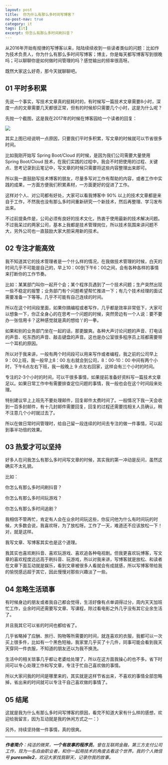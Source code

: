 ```yaml
---
layout: post
title:  你为什么有那么多时间写博客？
no-post-nav: true
category: it
tags: [it]
excerpt: 你怎么有那么多时间刷抖音？
---
```


从2016年开始有规律的写博客以来，陆陆续续收到一些读者类似的问题：比如作为技术负责人，你为什么有那么多时间写博客；博主，你是每天都写博客写到很晚吗；可以聊聊你是如何做时间管理的吗？感觉输出的频率很高呀。

既然大家这么好奇，那今天就聊聊吧。

## 01 平时多积累

先说一个事实，写技术文章真的挺耗时的，有时候写一篇技术文章需要8小时，深度一点的文章需要几天都很正常，但有的时候却只需要几个小时，这是为什么呢？

先抛一个截图，这是我在2017年的时候在博客园给一个读者的回复：

![](http://www.itmind.net/assets/images/2019/it/write_time.jpg)

其实上图已经说明一点原因，只要我们平时多积累，写文章的时候就可以节省很多时间。

比如我刚开始写 Spring Boot/Cloud 的时候，是因为我们公司需要大量使用 Spring Boot/Cloud 技术，在我们实践的过程中，我会不时把使用的过程、关键点、思考记录到云笔记中，写文章的时候只需要将这些内容整理出来即可。

所以我一直鼓励写技术博客的朋友，尽量多写对工作有帮助的内容，或者工作中实践的成果，一方面方便我们积累素材，一方面更好的促进了工作。

这样对个人、对公司都有好处，大家可以看我博客中 90% 以上的技术文章都是来自于工作，不然我也没有那么多时间重新研究一个新技术，然后再整理、学习发布出来。

不过前提条件是，公司必须有良好的技术文化，热衷于使用最新的技术解决问题。不过我呆过的两家公司，基本上我都是技术管理岗位，所以技术氛围来讲问题不大，另外公司也一直鼓励大家大胆采用新的技术。

##  02 专注才能高效

我不知道其它的技术管理者是一个什么样的情况，在我做技术管理的时候，白天的时间几乎不可能是自己的，早上10：00到下午6：00之间，会有各种各样的事情来打断你的工作节奏。

比如：某某部门叫你一起开个会；某个程序员遇到了一个技术问题；生产突然出现一些不稳定的报警；业务部门有个问题希望帮忙推进一下；有几个技术经理的面试需要准备一下等等。几乎不可能有自己连续的时间。

所以在这个时间段里面，如果你搞编程或者写作，几乎都是效率非常低下，大家可以想象一下，你正全身心的在思考一个问题的时候，突然旁边有一个人说：要不要办一张信用卡？这种感觉就是真的想给丫的一拳。

如果和别的业务部门坐在一起的话，那更酸爽。各种大声讨论问题的声音、打电话的声音、吃东西的声音、敲击键盘的声音。这也是办公室很多程序员上班都需要带一个耳机的原因。

所以对于我来讲，一般有两个时间段可以用来写作或者编程，我之前的公司早上9：00上班，我一般早上8：00 左右就会到公司，8：00-10：00 中间有两个小时，下午6点左右下班，我一般晚上 9 点左右回家，这样会有三个小时的时间。

专注的2-3个小时的时间，可以干很多事情，如果提前准备好资料写一篇技术文章足以。如果日常工作中有需要排查定位问题的事情，我一般也会在这个时间段来处理。

特别建议早上上班先不要处理邮件，回复邮件太费时间了。一般情况下我一天会收到一百多封邮件，有十几封邮件需要回复，回复的过程还需要找相关人员确认，稍不注意几个小时就过去了。

所以在做日常时间管理时，给自己留一段连续的时间去专注的做一件事情，可以起到事半功倍的效果。

##  03 热爱才可以坚持

好多人在问我怎么有那么多时间写文章的时候，其实我的第一冲动是反问，虽然这确实不太礼貌。

比如：

你怎么有那么多时间刷抖音？

你怎么有那么多时间玩游戏？

你怎么有那么多时间追剧？

我相信不管再忙，肯定有人会在业余时间玩这些，你反问他为什么有时间玩的时候，大多数会说，我喜欢呀，为了放松呀。工作了一天，难道还不应该放松一下！对，就是这样。

我写文章、写博客其实也是这个道理。

我其实也喜欢刷抖音、喜欢玩游戏、喜欢追各种电视剧。但我更喜欢玩博客，写文章的喜欢程度远远高于刷抖音、玩游戏，所以对我来讲，写博客就是放松、和读者在文章下面互动就是娱乐，看到文章被很多人看就会有成就感，所以写博客带给我的愉悦感远超于其它，因此慢慢对那些兴趣淡了一些。

## 04 忽略生活琐事

有时候身边的朋友或者我自己都会觉得，生活好像有点单调得过分，周内天天加班忙工作，业余时间还需要写文章、写课程，除过看电影之外几乎没有其它业余生活了。

并且我其它可以省的时间也都给省了。

几乎省略掉了应酬、旅行、购物等所需要的时间，就连喜欢的衣服，我都可以一次买上很多件，比如有一个黑色短袖，我家里几乎买了十几件，同事可能会看到我天天穿同一件衣服，不知道的朋友还以为我不换洗。

生活中的相关琐事几乎都让老婆给处理了，所以在这方面我操心的也不多。省下时间可以专心处理工作和写文章，专注于忙自己喜欢做的事情。

所以大家问我的时间是哪里来的，其实就是这样节省出来，不喜欢的事情全部忽略掉，省出来的时间就可以专注干自己喜欢做的事情了。

## 05 结尾

这就是我为什么有那么多时间写博客的原因，看完不知道大家有什么样的感想，欢迎给我留言，因为互动就是我的休闲方式之一：）

另外，持续坚持做一件事情，真的很爽。

---

***作者简介**：纯洁的微笑，**一个有故事的程序员**。曾在互联网金融，第三方支付公司工作，现为一名自由职业者，和你一起用技术的角度去看这个世界。我的个人微信号 **puresmile2**，欢迎大家找我聊天，记录你我的故事。*